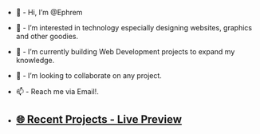 - 👋  -  Hi, I’m @Ephrem
- 👀  -  I’m interested in technology especially designing websites, graphics and  other goodies.
- 🌱  - I’m currently building Web Development projects to expand my knowledge.
- 💞️  -  I’m looking to collaborate on any project.
- 📫  -  Reach me via  Email!.

- ## [🌐 Recent Projects - Live Preview](https://marvel-eb.github.io/TG-Web-Dev/)
<!---
marvel-eb/marvel-eb is a ✨ special ✨ repository because its `README.md` (this file) appears on your GitHub profile.
You can click the Preview link to take a look at your changes.
--->
